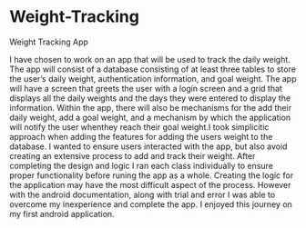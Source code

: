 # Weight-Tracking
Weight Tracking App

I have chosen to work on an app that will be used to track the daily weight. The app will consist of a database consisting of at least three tables to store the user’s daily weight, authentication information, and goal weight. The app will have a screen that greets the user with a login screen and a grid that displays all the daily weights and the days they were entered to display the information. Within the app, there will also be mechanisms for the add their daily weight, add a goal weight, and a mechanism by which the application will notify the user whenthey reach their goal weight.I took simplicitic approach when adding the features for adding the users weight to the database. I wanted to ensure users interacted with the app, but also avoid creating an extensive process to add and track their weight. After completing the design and logic I ran each class individually to ensure proper functionality before runing the app as a whole. Creating the logic for the application may have the most difficult aspect of the process. However with the android documentation, along with trial and error I was able to overcome my inexperience and complete the app. I enjoyed this journey on my first android application.
